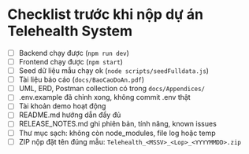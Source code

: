 # Checklist trước khi nộp dự án Telehealth System

- [ ] Backend chạy được (`npm run dev`)
- [ ] Frontend chạy được (`npm start`)
- [ ] Seed dữ liệu mẫu chạy ok (`node scripts/seedFulldata.js`)
- [ ] Tài liệu báo cáo (`docs/BaoCaoDoAn.pdf`)
- [ ] UML, ERD, Postman collection có trong `docs/Appendices/`
- [ ] .env.example đã chỉnh xong, không commit .env thật
- [ ] Tài khoản demo hoạt động
- [ ] README.md hướng dẫn đầy đủ
- [ ] RELEASE_NOTES.md ghi phiên bản, tính năng, known issues
- [ ] Thư mục sạch: không còn node_modules, file log hoặc temp
- [ ] ZIP nộp đặt tên đúng mẫu: `Telehealth_<MSSV>_<Lop>_<YYYYMMDD>.zip`